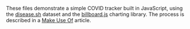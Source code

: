 These files demonstrate a simple COVID tracker built in JavaScript, using the [disease.sh](https://disease.sh/) dataset and the [billboard.js](https://naver.github.io/billboard.js/) charting library. The process is described in a [Make Use Of](https://makeuseof.com/) article.
